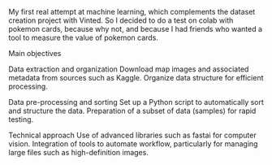 My first real attempt at machine learning, which complements the dataset creation project with Vinted. 
So I decided to do a test on colab with pokemon cards, because why not, and because I had friends who wanted a tool to measure the value of pokemon cards.

Main objectives

  Data extraction and organization
        Download map images and associated metadata from sources such as Kaggle.
        Organize data structure for efficient processing.

  Data pre-processing and sorting
        Set up a Python script to automatically sort and structure the data.
        Preparation of a subset of data (samples) for rapid testing.

  Technical approach
        Use of advanced libraries such as fastai for computer vision.
        Integration of tools to automate workflow, particularly for managing large files such as high-definition images.
